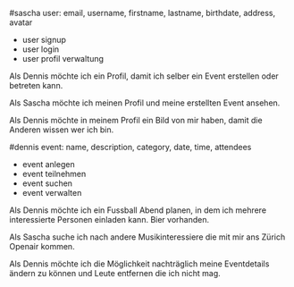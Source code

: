 #sascha
user: email, username, firstname, lastname, birthdate, address, avatar

- user signup
- user login
- user profil verwaltung

Als Dennis möchte ich ein Profil, damit ich selber ein Event erstellen oder betreten kann.

Als Sascha möchte ich meinen Profil und meine erstellten Event ansehen.

Als Dennis möchte in meinem Profil ein Bild von mir haben, damit die Anderen wissen wer ich bin.

#dennis
event: name, description, category, date, time, attendees

- event anlegen
- event teilnehmen
- event suchen
- event verwalten

Als Dennis möchte ich ein Fussball Abend planen, in dem ich mehrere interessierte Personen einladen kann. Bier vorhanden.

Als Sascha suche ich nach andere Musikinteressiere die mit mir ans Zürich Openair kommen. 

Als Dennis möchte ich die Möglichkeit nachträglich meine Eventdetails ändern zu können und Leute entfernen die ich nicht mag. 
